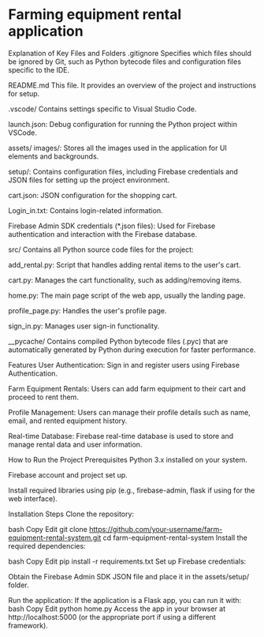 # Farming equipment rental application

Explanation of Key Files and Folders
.gitignore
Specifies which files should be ignored by Git, such as Python bytecode files and configuration files specific to the IDE.

README.md
This file. It provides an overview of the project and instructions for setup.

.vscode/
Contains settings specific to Visual Studio Code.

launch.json: Debug configuration for running the Python project within VSCode.

assets/
images/: Stores all the images used in the application for UI elements and backgrounds.

setup/: Contains configuration files, including Firebase credentials and JSON files for setting up the project environment.

cart.json: JSON configuration for the shopping cart.

Login_in.txt: Contains login-related information.

Firebase Admin SDK credentials (*.json files): Used for Firebase authentication and interaction with the Firebase database.

src/
Contains all Python source code files for the project:

add_rental.py: Script that handles adding rental items to the user's cart.

cart.py: Manages the cart functionality, such as adding/removing items.

home.py: The main page script of the web app, usually the landing page.

profile_page.py: Handles the user's profile page.

sign_in.py: Manages user sign-in functionality.

__pycache/
Contains compiled Python bytecode files (.pyc) that are automatically generated by Python during execution for faster performance.

Features
User Authentication: Sign in and register users using Firebase Authentication.

Farm Equipment Rentals: Users can add farm equipment to their cart and proceed to rent them.

Profile Management: Users can manage their profile details such as name, email, and rented equipment history.

Real-time Database: Firebase real-time database is used to store and manage rental data and user information.

How to Run the Project
Prerequisites
Python 3.x installed on your system.

Firebase account and project set up.

Install required libraries using pip (e.g., firebase-admin, flask if using for the web interface).

Installation Steps
Clone the repository:

bash
Copy
Edit
git clone https://github.com/your-username/farm-equipment-rental-system.git
cd farm-equipment-rental-system
Install the required dependencies:

bash
Copy
Edit
pip install -r requirements.txt
Set up Firebase credentials:

Obtain the Firebase Admin SDK JSON file and place it in the assets/setup/ folder.

Run the application:
If the application is a Flask app, you can run it with:
bash
Copy
Edit
python home.py
Access the app in your browser at http://localhost:5000 (or the appropriate port if using a different framework).

